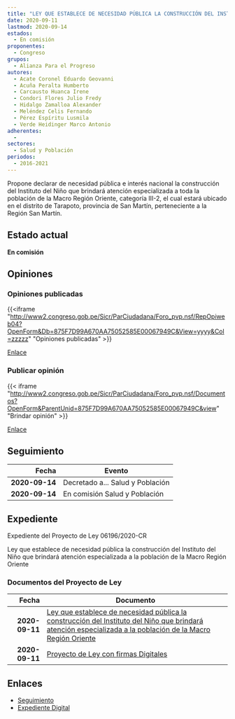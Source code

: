 ```yaml
---
title: "LEY QUE ESTABLECE DE NECESIDAD PÚBLICA LA CONSTRUCCIÓN DEL INSTITUTO DEL NIÑO QUE BRINDARÁ ATENCIÓN ESPECIALIZADA A LA POBLACIÓN DE LA MACRO REGIÓN ORIENTE"
date: 2020-09-11
lastmod: 2020-09-14
estados: 
  - En comisión
proponentes: 
  - Congreso
grupos: 
  - Alianza Para el Progreso
autores: 
  - Acate Coronel Eduardo Geovanni
  - Acuña Peralta Humberto
  - Carcausto Huanca Irene
  - Condori Flores Julio Fredy
  - Hidalgo Zamalloa Alexander
  - Meléndez Celis Fernando
  - Pérez Espíritu Lusmila
  - Verde Heidinger Marco Antonio
adherentes: 
  - 
sectores: 
  - Salud y Población
periodos: 
  - 2016-2021
---
```


Propone declarar de necesidad pública e interés nacional la construcción del Instituto del Niño que brindará atención especializada a toda la población de la Macro Región Oriente, categoría III-2, el cual estará ubicado en el distrito de Tarapoto, provincia de San Martín, perteneciente a la Región San Martín.


## Estado actual

**En comisión**

## Opiniones

### Opiniones publicadas

{{<iframe "http://www2.congreso.gob.pe/Sicr/ParCiudadana/Foro_pvp.nsf/RepOpiweb04?OpenForm&Db=875F7D99A670AA75052585E00067949C&View=yyyy&Col=zzzzz" "Opiniones publicadas" >}}

[Enlace](http://www2.congreso.gob.pe/Sicr/ParCiudadana/Foro_pvp.nsf/RepOpiweb04?OpenForm&Db=875F7D99A670AA75052585E00067949C&View=yyyy&Col=zzzzz)
### Publicar opinión

{{< iframe "http://www2.congreso.gob.pe/Sicr/ParCiudadana/Foro_pvp.nsf/Documentos?OpenForm&ParentUnid=875F7D99A670AA75052585E00067949C&view" "Brindar opinión" >}}

[Enlace](http://www2.congreso.gob.pe/Sicr/ParCiudadana/Foro_pvp.nsf/Documentos?OpenForm&ParentUnid=875F7D99A670AA75052585E00067949C&view)

## Seguimiento

| Fecha | Evento |
|------:|--------|
| **2020-09-14** | Decretado a... Salud y Población|
| **2020-09-14** | En comisión Salud y Población|


## Expediente

Expediente del Proyecto de Ley 06196/2020-CR

Ley que establece de necesidad pública la construcción del Instituto del Niño que brindará atención especializada a la población de la Macro Región Oriente


### Documentos del Proyecto de Ley

| Fecha | Documento |
|------:|--------|
| **2020-09-11** | [Ley que establece de necesidad pública la construcción del Instituto del Niño que brindará atención especializada a la población de la Macro Región Oriente](http://www.leyes.congreso.gob.pe/Documentos/2016_2021/Proyectos_de_Ley_y_de_Resoluciones_Legislativas/PL06196-20200911.pdf) |
| **2020-09-11** | [Proyecto de Ley con firmas Digitales](http://www.leyes.congreso.gob.pe/Documentos/2016_2021/Proyectos_de_Ley_y_de_Resoluciones_Legislativas/Proyectos_Firmas_digitales/PL06196.pdf) |

## Enlaces 

- [Seguimiento](http://www2.congreso.gob.pe/Sicr/TraDocEstProc/CLProLey2016.nsf/f7fff46988ca05b1052578e100829cc7/36ee2d8a63157362052585e000793931?OpenDocument)
- [Expediente Digital](http://www2.congreso.gob.pe/Sicr/TraDocEstProc/CLProLey2016.nsf/f7fff46988ca05b1052578e100829cc7/36ee2d8a63157362052585e000793931?OpenDocument&Click=05257FB7005EB655.eb71d0cf91d8294e05256cdf006b5706/$Body/0.1C6C)
